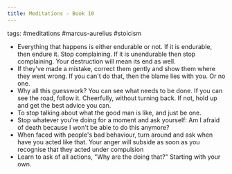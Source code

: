 ```yaml
---
title: Meditations - Book 10
---
```


tags: #meditations #marcus-aurelius #stoicism 

- Everything that happens is either endurable or not. If it is endurable, then endure it. Stop complaining. If it is unendurable then stop complaining. Your destruction will mean its end as well.
- If they've made a mistake, correct them gently and show them where they went wrong. If you can't do that, then the blame lies with you. Or no one.
- Why all this guesswork? You can see what needs to be done. If you can see the road, follow it. Cheerfully, without turning back. If not, hold up and get the best advice you can.
- To stop talking about what the good man is like, and just be one.
- Stop whatever you're doing for a moment and ask yourself: Am I afraid of death because I won't be able to do this anymore?
- When faced with people's bad behaviour, turn around and ask when have you acted like that. Your anger will subside as soon as you recognise that they acted under compulsion
- Learn to ask of all actions, "Why are the doing that?" Starting with your own.

